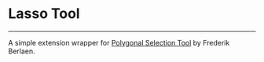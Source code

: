 # Lasso Tool

---

A simple extension wrapper for [Polygonal Selection Tool](https://robofont.com/documentation/how-tos/interactive/polygonal-selection-tool/?highlight=editingtool) by Frederik Berlaen.

